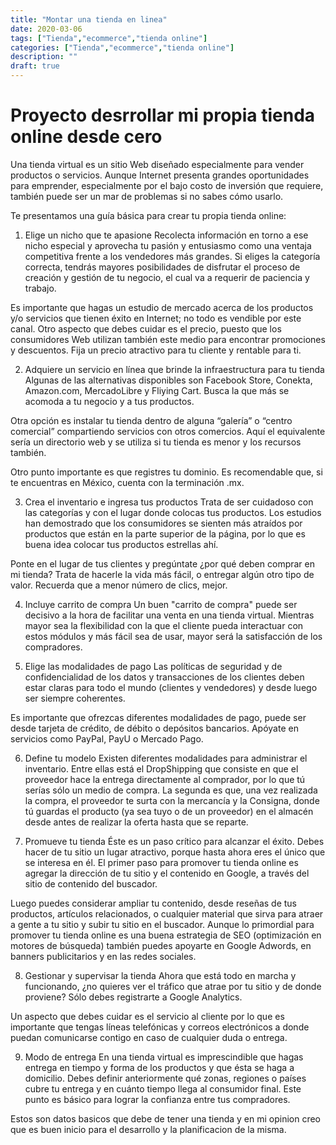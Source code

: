 ```yaml
---
title: "Montar una tienda en linea"
date: 2020-03-06
tags: ["Tienda","ecommerce","tienda online"]
categories: ["Tienda","ecommerce","tienda online"]
description: ""
draft: true
---
```

# Proyecto desrrollar mi propia tienda online desde cero

Una tienda virtual es un sitio Web diseñado especialmente para vender productos o servicios. Aunque Internet presenta grandes oportunidades para emprender, especialmente por el bajo costo de inversión que requiere, también puede ser un mar de problemas si no sabes cómo usarlo.

Te presentamos una guía básica para crear tu propia tienda online:  

1. Elige un nicho que te apasione 
Recolecta información en torno a ese nicho especial y aprovecha tu pasión y entusiasmo como una ventaja competitiva frente a los vendedores más grandes. Si eliges la categoría correcta, tendrás mayores posibilidades de disfrutar el proceso de creación y gestión de tu negocio, el cual va a requerir de paciencia y trabajo.

Es importante que hagas un estudio de mercado acerca de los productos y/o servicios que tienen éxito en Internet; no todo es vendible por este canal. Otro aspecto que debes cuidar es el precio, puesto que los consumidores Web utilizan también este medio para encontrar promociones y descuentos. Fija un precio atractivo para tu cliente y rentable para ti.

2. Adquiere un servicio en línea que brinde la infraestructura para tu tienda
Algunas de las alternativas disponibles son Facebook Store, Conekta, Amazon.com, MercadoLibre y Fliying Cart. Busca la que más se acomoda a tu negocio y a tus productos.

Otra opción es instalar tu tienda dentro de alguna “galería” o “centro comercial” compartiendo servicios con otros comercios. Aquí el equivalente sería un directorio web y se utiliza si tu tienda es menor y los recursos también. 

Otro punto importante es que registres tu dominio. Es recomendable que, si te encuentras en México, cuenta con la terminación .mx.

3. Crea el inventario e ingresa tus productos
Trata de ser cuidadoso con las categorías y con el lugar donde colocas tus productos. Los estudios han demostrado que los consumidores se sienten más atraídos por productos que están en la parte superior de la página, por lo que es buena idea colocar tus productos estrellas ahí.

Ponte en el lugar de tus clientes y pregúntate ¿por qué deben comprar en mi tienda? Trata de hacerle la vida más fácil, o entregar algún otro tipo de valor. Recuerda que a menor número de clics, mejor.

4. Incluye carrito de compra
Un buen "carrito de compra" puede ser decisivo a la hora de facilitar una venta en una tienda virtual. Mientras mayor sea la flexibilidad con la que el cliente pueda interactuar con estos módulos y más fácil sea de usar, mayor será la satisfacción de los compradores.

5. Elige las modalidades de pago
Las políticas de seguridad y de confidencialidad de los datos y transacciones de los clientes deben estar claras para todo el mundo (clientes y vendedores) y desde luego ser siempre coherentes.

Es importante que ofrezcas diferentes modalidades de pago, puede ser desde tarjeta de crédito, de débito o depósitos bancarios. Apóyate en servicios como PayPal, PayU o Mercado Pago.

6. Define tu modelo
Existen diferentes modalidades para administrar el inventario. Entre ellas está el DropShipping que consiste en que el proveedor hace la entrega directamente al comprador, por lo que tú serías sólo un medio de compra. La segunda es que, una vez realizada la compra, el proveedor te surta con la mercancía y la Consigna, donde tú guardas el producto (ya sea tuyo o de un proveedor) en el almacén desde antes de realizar la oferta hasta que se reparte.

7. Promueve tu tienda
Éste es un paso crítico para alcanzar el éxito. Debes hacer de tu sitio un lugar atractivo, porque hasta ahora eres el único que se interesa en él. El primer paso para promover tu tienda online es agregar la dirección de tu sitio y el contenido en Google, a través del sitio de contenido del buscador. 

Luego puedes considerar ampliar tu contenido, desde reseñas de tus productos, artículos relacionados, o cualquier material que sirva para atraer a gente a tu sitio y subir tu sitio en el buscador. Aunque lo primordial para promover tu tienda online es una buena estrategia de SEO (optimización en motores de búsqueda) también puedes apoyarte en Google Adwords, en banners publicitarios y en las redes sociales.

8. Gestionar y supervisar la tienda
Ahora que está todo en marcha y funcionando, ¿no quieres ver el tráfico que atrae por tu sitio y de donde proviene? Sólo debes registrarte a Google Analytics.

Un aspecto que debes cuidar es el servicio al cliente por lo que es importante que tengas líneas telefónicas y correos electrónicos a donde puedan comunicarse contigo en caso de cualquier duda o entrega.

9. Modo de entrega
En una tienda virtual es imprescindible que hagas entrega en tiempo y forma de los productos y que ésta se haga a domicilio. Debes definir anteriormente qué zonas, regiones o países cubre tu entrega y en cuánto tiempo llega al consumidor final. Este punto es básico para lograr la confianza entre tus compradores.  

Estos son datos basicos que debe de tener una tienda y  en mi opinion creo que es buen inicio para el desarrollo y la planificacion de la misma.